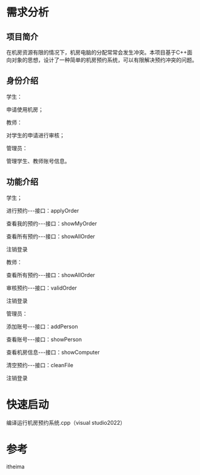 # 需求分析

## 项目简介

在机房资源有限的情况下，机房电脑的分配常常会发生冲突。本项目基于C++面向对象的思想，设计了一种简单的机房预约系统，可以有限解决预约冲突的问题。

## 身份介绍

学生：

  申请使用机房；

教师：

  对学生的申请进行审核；

管理员：

  管理学生、教师账号信息。

## 功能介绍

学生；

  进行预约---接口：applyOrder

  查看我的预约---接口：showMyOrder

  查看所有预约---接口：showAllOrder 

  注销登录

教师：

  查看所有预约---接口：showAllOrder

  审核预约---接口：validOrder

  注销登录

管理员：

  添加账号---接口：addPerson

  查看账号---接口：showPerson

  查看机房信息---接口：showComputer

  清空预约---接口：cleanFile

  注销登录


# 快速启动

  编译运行机房预约系统.cpp（visual studio2022）

# 参考

  itheima
